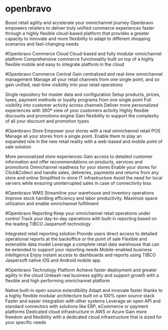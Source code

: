 # openbravo
Boost retail agility and accelerate your omnichannel journey
Openbravo empowers retailers to deliver truly unified commerce experiences faster through a highly flexible cloud-based platform that provides a greater capacity to innovate and more flexibility to adapt to different shopping scenarios and fast-changing needs

#Openbravo Commerce Cloud
Cloud-based and fully modular omnichannel platform
Comprehensive commerce functionality built on top of a highly flexible mobile and easy to integrate platform in the cloud

#Openbravo Commerce Central
Gain centralized and real-time omnichannel management
Manage all your retail channels from one single point, and so gain unified, real-time visibility into your retail operations

Single repository for master data and configuration
Setup products, prices, taxes, payment methods or loyalty programs from one single point
Full visibility into customer activity across channels
Deliver more personalized experiences with 360º view of your customers activity
Highly flexible discounts and promotions engine
Gain flexibility to support the complexity of all your discount and promotion types


#Openbravo Store
Empower your stores with a real omnichannel retail POS
Manage all your stores from a single point. Enable them to play an expanded role in the new retail reality with a web-based and mobile point of sale solution


More personalized store experiences
Gain access to detailed customer information and offer recommendations on products, services and promotions
Omnichannel readiness for your stores
Enable your stores for Click&Collect and handle sales, deliveries, payments and returns from any store and online
Simplified in-store IT infrastructure
Avoid the need for local servers while ensuring uninterrupted sales in case of connectivity loss


#Openbravo WMS
Streamline your warehouse and inventory operations
Improve stock handling efficiency and labor productivity. Maximize space utilization and enable omnichannel fulfillment


#Openbravo Reporting
Keep your omnichannel retail operations under control
Track your day-to-day operations with built-in reporting based on the leading TIBCO Jaspersoft technology

Integrated retail reporting solution
Provide users direct access to detailed operational reports at the backoffice or the point of sale
Flexible and extensible data model
Leverage a complete retail data warehouse that can be extended to support your reporting needs
Mobile-enabled business intelligence
Enjoy instant access to dashboards and reports using TIBCO Jaspersoft native iOS and Android mobile app.

#Openbravo Technology Platform
Achieve faster deployment and greater agility in the cloud
Unleash real business agility and support growth with a flexible and high performing omnichannel platform

Native built-in open source extendibility
Adapt and innovate faster thanks to a highly flexible modular architecture built on a 100% open source stack
Faster and easier integration with other systems
Leverage an open API and standard connectors with solutions like ERP, eCommerce or payment platforms
Dedicated cloud infrastructure in AWS or Azure
Gain more freedom and flexibility with a dedicated cloud infrastructure that is sized for your specific needs
